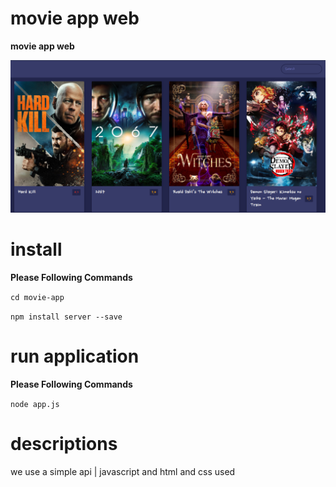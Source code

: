 # movie app web
<b>movie app web</b>

<img
src="data/picture-of-movie-app.png"
raw=true
alt="suftime | Simple Clock | GNU/Linux Distros"
style="margin-right: 10px;"
/>

# install
<strong>Please Following Commands</strong>

`cd movie-app`

`npm install server --save`

# run application
<strong>Please Following Commands</strong>

`node app.js`

# descriptions
<p>we use a simple api | javascript and html and css used<p>
